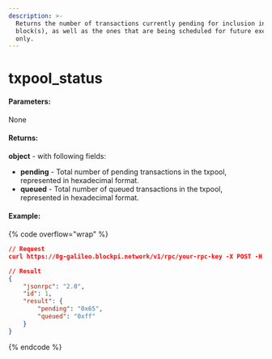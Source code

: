 ```yaml
---
description: >-
  Returns the number of transactions currently pending for inclusion in the next
  block(s), as well as the ones that are being scheduled for future execution
  only.
---
```


# txpool\_status

#### **Parameters:**

None

#### Returns:

**object** - with following fields:

* **pending** - Total number of pending transactions in the txpool, represented in hexadecimal format.
* **queued** - Total number of queued transactions in the txpool, represented in hexadecimal format.

#### Example:

{% code overflow="wrap" %}
```json
// Request
curl https://0g-galileo.blockpi.network/v1/rpc/your-rpc-key -X POST -H "Content-Type: application/json" --data '{"jsonrpc":"2.0","method":"txpool_status","params":[],"id":1}'

// Result
{
    "jsonrpc": "2.0",
    "id": 1,
    "result": {
        "pending": "0x65",
        "queued": "0xff"
    }
}
```
{% endcode %}
